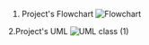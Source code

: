 1. Project's Flowchart
![Flowchart](https://github.com/Hala-Abdelkader/Restaurant-Ordering-System/assets/112490322/1bbdc530-474c-4e8a-9756-e26fd2ef03e2)

2.Project's UML
![UML class (1)](https://github.com/Hala-Abdelkader/Restaurant-Ordering-System/assets/112490322/0ad6ff64-8e18-4313-9cf0-63b652b1cc60)

